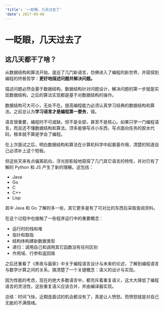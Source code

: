 ```yaml
---
'title': '一眨眼，几天过去了'
'date': 2017-09-06
---
```

# 一眨眼，几天过去了

## 这几天都干了啥？

从数据结构和算法开始，逡巡了几门新语言，仿佛进入了编程的新世界，并窥探到编程的终极哲学：**更好地描述问题并解决问题。**

描述问题必然会基于数据结构，数据结构针对问题设计，解决问题的第一步就是实现数据结构，之后的算法实现都是基于对数据结构的操作。

数据结构可大可小，无处不在。提高编程能力必须认真学习经典的数据结构和算法。之前总认为**学习语言才是编程第一要务**，错。

语言很重要，编程时不可或缺，但不是全部，甚至不是核心。如果只学一门编程语言，而且还不懂数据结构和算法，顶多能够写点小东西，写点面向任务的胶水代码，根本就不算是学会了编程。

在上次面试之后，明白数据结构和算法在计算机科学中起奠基作用，清楚的知道自己必须补上这个短板。

但这些天来有点偏离航向，浮光掠影般地窥探了几门其它语言的特性，并对已有了解的 Python 和 JS 产生了新的理解。这包括：
- Java
- Go
- C
- C++
- Lisp

其中 Java 和 Go 了解的多一些，其它更多是有了可对比的东西后采取查阅资料。

在这个过程中也接触了一些程序运行中的重要概念：
- 运行时的栈和堆
- 指针和取指
- 结构体构建新数据类型
- 递归：调用自己和调用其它函数没有任何区别
- 作用域、行参和返回值

之后还重看了《黑夜与画家》中关于编程语言设计与未来的论述，了解到编程语言与数学计算之间的关系，搞清楚了一个关键概念：语义的设计与实现。

因为性能的考虑，现在的绝大多数语言中，都充斥着重复语义，这大大降低了编程语言的灵活性，这些重复语义应该合并，并由编译器实现。

总结：时间飞快，近期连面试的机会都没有了，真是让人愤怒。而愤怒就是对自己无能的不满情绪。